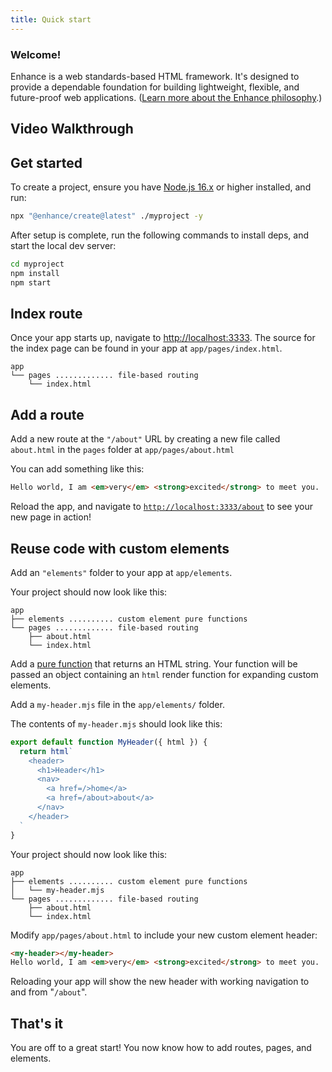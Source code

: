 ```yaml
---
title: Quick start
---
```


### Welcome!

Enhance is a web standards-based HTML framework. It's designed to provide a dependable foundation for building lightweight, flexible, and future-proof web applications. ([Learn more about the Enhance philosophy](/docs/learn/why-enhance).)

## Video Walkthrough

<doc-video playback-id="ADl6wSlpxTpJKym2OhPd2TQsB64nW01x5dygkSEAfNdU" name="Enhance Quick Start">
  <doc-video-next playback-id="uEucxWZZUxE9BAa02DH00w8C6d89viqBYd4nHU02NFFi7c" name="Quick Start pt 2"></doc-video-next>
  <doc-video-next playback-id="ZqjJbownz016Af48YXjrCE02uqdtdGm8HSUulTNAjZyNg" name="Quick Start pt 3"></doc-video-next>
</doc-video>

## Get started

To create a project, ensure you have <a href=https://nodejs.org>Node.js 16.x</a> or higher installed, and run:

```bash
npx "@enhance/create@latest" ./myproject -y
```

After setup is complete, run the following commands to install deps, and start the local dev server:

```bash
cd myproject
npm install
npm start
```

## Index route

Once your app starts up, navigate to [http://localhost:3333](http://localhost:3333).
The source for the index page can be found in your app at `app/pages/index.html`.

```
app
└── pages ............. file-based routing
    └── index.html
```

## Add a route

Add a new route at the `"/about"` URL by creating a new file called `about.html` in the `pages` folder at `app/pages/about.html`

You can add something like this:

<doc-code filename="app/pages/about.html" >

```html
Hello world, I am <em>very</em> <strong>excited</strong> to meet you.
```

</doc-code>

Reload the app, and navigate to [`http://localhost:3333/about`](http://localhost:3333/about) to see your new page in action!

## Reuse code with custom elements

Add an `"elements"` folder to your app at `app/elements`.

Your project should now look like this:

```
app
├── elements .......... custom element pure functions
└── pages ............. file-based routing
    ├── about.html
    └── index.html
```

Add a [pure function](https://en.wikipedia.org/wiki/Pure_function) that returns an HTML string.
Your function will be passed an object containing an `html` render function for expanding custom elements.

Add a `my-header.mjs` file in the `app/elements/` folder.

The contents of `my-header.mjs` should look like this:

<doc-code filename="app/elements/my-header.mjs" >

```javascript
export default function MyHeader({ html }) {
  return html`
    <header>
      <h1>Header</h1>
      <nav>
        <a href=/>home</a>
        <a href=/about>about</a>
      </nav>
    </header>
  `
}
```

</doc-code>

Your project should now look like this:

```
app
├── elements .......... custom element pure functions
│   └── my-header.mjs
└── pages ............. file-based routing
    ├── about.html
    └── index.html
```

Modify `app/pages/about.html` to include your new custom element header:

<doc-code filename="app/pages/about.html" >

```html
<my-header></my-header>
Hello world, I am <em>very</em> <strong>excited</strong> to meet you.
```

</doc-code>

Reloading your app will show the new header with working navigation to and from "`/about`".

## That's it

You are off to a great start! You now know how to add routes, pages, and elements.
